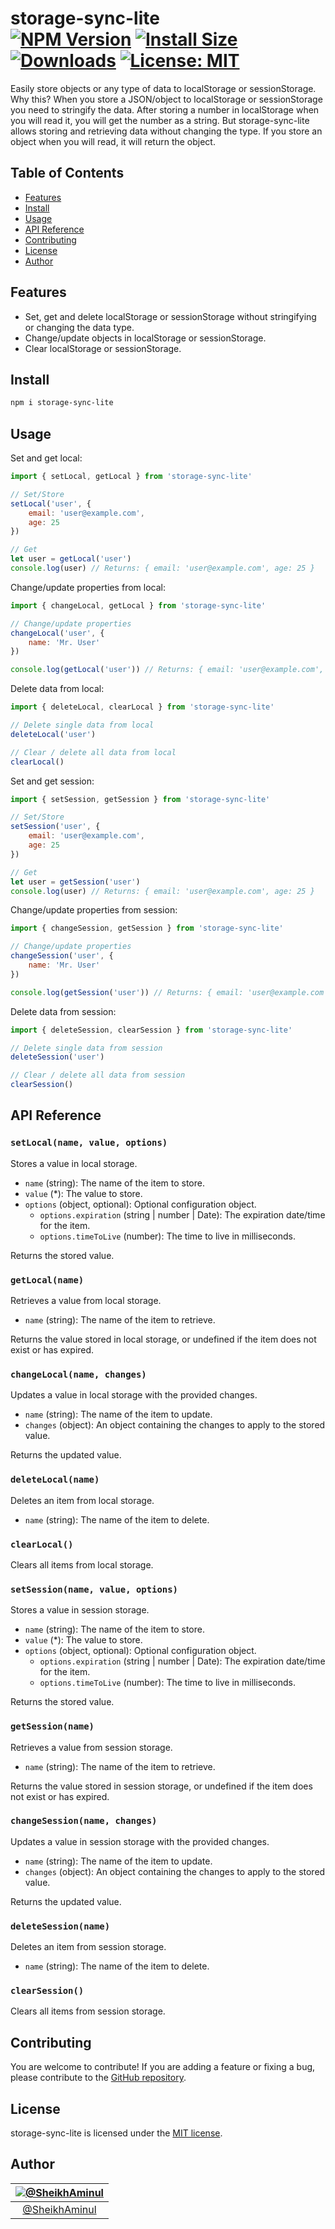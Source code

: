 storage-sync-lite<br>
[![NPM Version](https://img.shields.io/npm/v/storage-sync-lite.svg?branch=main)](https://www.npmjs.com/package/storage-sync-lite)
[![Install Size](https://badgen.net/packagephobia/install/storage-sync-lite)](https://packagephobia.now.sh/result?p=storage-sync-lite)
[![Downloads](https://img.shields.io/npm/dt/storage-sync-lite)](https://www.npmjs.com/package/storage-sync-lite)
[![License: MIT](https://img.shields.io/badge/License-MIT-blue.svg)](https://github.com/SheikhAminul/storage-sync-lite/blob/main/LICENSE)
================

Easily store objects or any type of data to localStorage or sessionStorage.<br>
Why this? When you store a JSON/object to localStorage or sessionStorage you need to stringify the data. After storing a number in localStorage when you will read it, you will get the number as a string. But storage-sync-lite allows storing and retrieving data without changing the type. If you store an object when you will read, it will return the object.


## Table of Contents

-   [Features](#features)
-   [Install](#install)
-   [Usage](#usage)
-   [API Reference](#API-Reference)
-   [Contributing](#contributing)
-   [License](#license)
-   [Author](#author)


## Features

- Set, get and delete localStorage or sessionStorage without stringifying or changing the data type.
- Change/update objects in localStorage or sessionStorage.
- Clear localStorage or sessionStorage.


## Install

```sh
npm i storage-sync-lite
```

## Usage

Set and get local:
```javascript
import { setLocal, getLocal } from 'storage-sync-lite'

// Set/Store
setLocal('user', {
    email: 'user@example.com',
    age: 25
})

// Get
let user = getLocal('user')
console.log(user) // Returns: { email: 'user@example.com', age: 25 }
```

Change/update properties from local:
```javascript
import { changeLocal, getLocal } from 'storage-sync-lite'

// Change/update properties
changeLocal('user', {
    name: 'Mr. User'
})

console.log(getLocal('user')) // Returns: { email: 'user@example.com', age: 25, name: 'Mr. User' }
```

Delete data from local:
```javascript
import { deleteLocal, clearLocal } from 'storage-sync-lite'

// Delete single data from local
deleteLocal('user')

// Clear / delete all data from local
clearLocal()
```

Set and get session:
```javascript
import { setSession, getSession } from 'storage-sync-lite'

// Set/Store
setSession('user', {
    email: 'user@example.com',
    age: 25
})

// Get
let user = getSession('user')
console.log(user) // Returns: { email: 'user@example.com', age: 25 }
```

Change/update properties from session:
```javascript
import { changeSession, getSession } from 'storage-sync-lite'

// Change/update properties
changeSession('user', {
    name: 'Mr. User'
})

console.log(getSession('user')) // Returns: { email: 'user@example.com', age: 25, name: 'Mr. User' }
```

Delete data from session:
```javascript
import { deleteSession, clearSession } from 'storage-sync-lite'

// Delete single data from session
deleteSession('user')

// Clear / delete all data from session
clearSession()
```

## API Reference

### `setLocal(name, value, options)`

Stores a value in local storage.

- `name` (string): The name of the item to store.
- `value` (*): The value to store.
- `options` (object, optional): Optional configuration object.
  - `options.expiration` (string | number | Date): The expiration date/time for the item.
  - `options.timeToLive` (number): The time to live in milliseconds.

Returns the stored value.

### `getLocal(name)`

Retrieves a value from local storage.

- `name` (string): The name of the item to retrieve.

Returns the value stored in local storage, or undefined if the item does not exist or has expired.

### `changeLocal(name, changes)`

Updates a value in local storage with the provided changes.

- `name` (string): The name of the item to update.
- `changes` (object): An object containing the changes to apply to the stored value.

Returns the updated value.

### `deleteLocal(name)`

Deletes an item from local storage.

- `name` (string): The name of the item to delete.

### `clearLocal()`

Clears all items from local storage.

### `setSession(name, value, options)`

Stores a value in session storage.

- `name` (string): The name of the item to store.
- `value` (*): The value to store.
- `options` (object, optional): Optional configuration object.
  - `options.expiration` (string | number | Date): The expiration date/time for the item.
  - `options.timeToLive` (number): The time to live in milliseconds.

Returns the stored value.

### `getSession(name)`

Retrieves a value from session storage.

- `name` (string): The name of the item to retrieve.

Returns the value stored in session storage, or undefined if the item does not exist or has expired.

### `changeSession(name, changes)`

Updates a value in session storage with the provided changes.

- `name` (string): The name of the item to update.
- `changes` (object): An object containing the changes to apply to the stored value.

Returns the updated value.

### `deleteSession(name)`

Deletes an item from session storage.

- `name` (string): The name of the item to delete.

### `clearSession()`

Clears all items from session storage.


## Contributing

You are welcome to contribute! If you are adding a feature or fixing a bug, please contribute to the [GitHub repository](https://github.com/SheikhAminul/storage-sync-lite/).


## License

storage-sync-lite is licensed under the [MIT license](https://github.com/SheikhAminul/storage-sync-lite/blob/main/LICENSE).


## Author

|[![@SheikhAminul](https://avatars.githubusercontent.com/u/25372039?v=4&s=96)](https://github.com/SheikhAminul)|
|:---:|
|[@SheikhAminul](https://github.com/SheikhAminul)|
